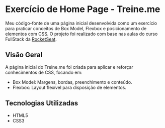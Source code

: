 # Exercício de Home Page - Treine.me

Meu código-fonte de uma página inicial desenvolvida como um exercício para praticar conceitos de Box Model, Flexbox e posicionamento de elementos com CSS. O projeto foi realizado com base nas aulas do curso FullStack da [RocketSeat](https://www.rocketseat.com.br).

## Visão Geral

A página inicial do Treine.me foi criada para aplicar e reforçar conhecimentos de CSS, focando em:

- Box Model: Margens, bordas, preenchimento e conteúdo.
- Flexbox: Layout flexível para disposição de elementos.

## Tecnologias Utilizadas

- HTML5
- CSS3
